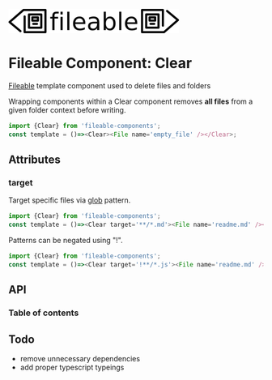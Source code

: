 ![fileable logo](./static/docs/logo.png)

# Fileable Component: Clear

[Fileable](https://github.com/isaacs/fileable) template component used to delete files and folders

Wrapping components within a Clear component removes __all files__ from a given folder context before writing.

```javascript
import {Clear} from 'fileable-components';
const template = ()=><Clear><File name='empty_file' /></Clear>;
```

## Attributes

### target

Target specific files via [glob](https://github.com/isaacs/node-glob) pattern.

```javascript
import {Clear} from 'fileable-components';
const template = ()=><Clear target='**/*.md'><File name='readme.md' /></Clear>;
```

Patterns can be negated using "!".

```javascript
import {Clear} from 'fileable-components';
const template = ()=><Clear target='!**/*.js'><File name='readme.md' /></Clear>;
```
## API

### Table of contents
## Todo

- remove unnecessary dependencies
- add proper typescript typeings
